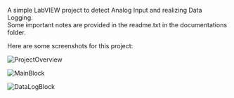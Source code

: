 <p>A simple LabVIEW project to detect Analog Input and realizing Data Logging.<br>Some important notes are provided in the readme.txt in the documentations folder.</p>

<p>Here are some screenshots for this project:</p>

![ProjectOverview](https://github.com/user-attachments/assets/ce62046c-821f-4896-9c0e-4a9d304bdbdb)

![MainBlock](https://github.com/user-attachments/assets/90aec411-3c3b-4bed-b111-cef220a66911)

![DataLogBlock](https://github.com/user-attachments/assets/b396993d-4448-4448-a1a4-5e0da738f38c)
